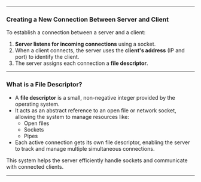 

---

### Creating a New Connection Between Server and Client

To establish a connection between a server and a client:

1. **Server listens for incoming connections** using a socket.
2. When a client connects, the server uses the **client's address** (IP and port) to identify the client.
3. The server assigns each connection a **file descriptor**.

---

### What is a File Descriptor?

- A **file descriptor** is a small, non-negative integer provided by the operating system. 
- It acts as an abstract reference to an open file or network socket, allowing the system to manage resources like:
  - Open files
  - Sockets
  - Pipes
- Each active connection gets its own file descriptor, enabling the server to track and manage multiple simultaneous connections.

This system helps the server efficiently handle sockets and communicate with connected clients.

---
